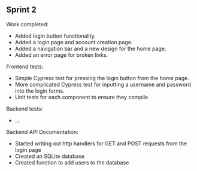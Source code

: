## Sprint 2

Work completed:
  - Added login button functionality.
  - Added a login page and account creation page.
  - Added a navigation bar and a new design for the home page.
  - Added an error page for broken links.

Frontend tests:
  - Simple Cypress test for pressing the login button from the home page.
  - More complicated Cypress test for inputting a username and password into the login forms.
  - Unit tests for each component to ensure they compile.

Backend tests:
  - ...

Backend API Documentation:
  - Started writing out http handlers for GET and POST requests from the login page
  - Created an SQLite database
  - Created function to add users to the database
